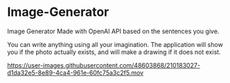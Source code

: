 # Image-Generator
Image Generator Made with OpenAI API based on the sentences you give.

You can write anything using all your imagination. The application will show you if the photo actually exists, and will make a drawing if it does not exist.

https://user-images.githubusercontent.com/48603868/210183027-d1da32e5-8e89-4ca4-961e-60fc75a3c2f5.mov

